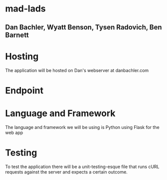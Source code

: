 # mad-lads
## Dan Bachler, Wyatt Benson, Tysen Radovich, Ben Barnett

# Hosting

The application will be hosted on Dan's webserver at danbachler.com

# Endpoint

# Language and Framework

The language and framework we will be using is Python using Flask for the web app

# Testing

To test the application there will be a unit-testing-esque file that runs cURL requests against the server and expects a certain outcome.